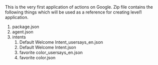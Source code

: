 This is the very first application of actions on Google.
Zip file contains the following things which will be used as a reference for creating level1 application.
1. package.json
2. agent.json
3. intents
      1. Default Welcome Intent_usersays_en.json
      2. Default Welcome Intent.json
      3. favorite color_usersays_en.json
      4. favorite color.json
